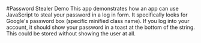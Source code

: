 #Password Stealer Demo
This app demonstrates how an app can use JavaScript to steal your password in a log in form. It specifically looks for Google's password box (specific minified class name). If you log into your account, it should show your password in a toast at the bottom of the string. This could be stored without showing the user at all.
